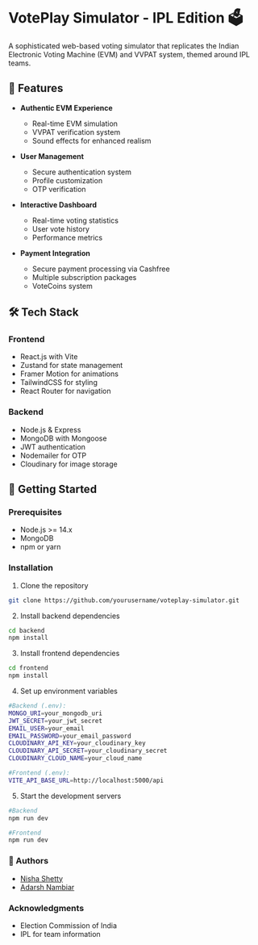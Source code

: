 # VotePlay Simulator - IPL Edition 🗳️

A sophisticated web-based voting simulator that replicates the Indian Electronic Voting Machine (EVM) and VVPAT system, themed around IPL teams.

## 🌟 Features

- **Authentic EVM Experience**
  - Real-time EVM simulation
  - VVPAT verification system
  - Sound effects for enhanced realism

- **User Management**
  - Secure authentication system
  - Profile customization
  - OTP verification

- **Interactive Dashboard**
  - Real-time voting statistics
  - User vote history
  - Performance metrics

- **Payment Integration**
  - Secure payment processing via Cashfree
  - Multiple subscription packages
  - VoteCoins system

## 🛠️ Tech Stack

### Frontend
- React.js with Vite
- Zustand for state management
- Framer Motion for animations
- TailwindCSS for styling
- React Router for navigation

### Backend
- Node.js & Express
- MongoDB with Mongoose
- JWT authentication
- Nodemailer for OTP
- Cloudinary for image storage

## 🚀 Getting Started

### Prerequisites
- Node.js >= 14.x
- MongoDB
- npm or yarn

### Installation

1. Clone the repository
```bash
git clone https://github.com/yourusername/voteplay-simulator.git
```
2. Install backend dependencies
```bash
cd backend
npm install
```
3. Install frontend dependencies
```bash
cd frontend
npm install
```
4. Set up environment variables
```bash
#Backend (.env):
MONGO_URI=your_mongodb_uri
JWT_SECRET=your_jwt_secret
EMAIL_USER=your_email
EMAIL_PASSWORD=your_email_password
CLOUDINARY_API_KEY=your_cloudinary_key
CLOUDINARY_API_SECRET=your_cloudinary_secret
CLOUDINARY_CLOUD_NAME=your_cloud_name
```
```bash
#Frontend (.env):
VITE_API_BASE_URL=http://localhost:5000/api
```
5. Start the development servers
```bash
#Backend
npm run dev
```
```bash
#Frontend
npm run dev
```
### 👥 Authors

- [Nisha Shetty](https://github.com/nishashetty1)
- [Adarsh Nambiar](https://github.com/adarshnambiar12)

### Acknowledgments
- Election Commission of India
- IPL for team information
